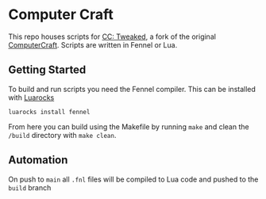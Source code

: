 # Computer Craft
This repo houses scripts for [CC: Tweaked](https://tweaked.cc/), a fork of the original [ComputerCraft](https://computercraft.info/wiki/Main_Page). Scripts are written in Fennel or Lua.

## Getting Started

To build and run scripts you need the Fennel compiler. This can be installed with [Luarocks](https://luarocks.org/)

```luarocks install fennel```

From here you can build using the Makefile by running `make` and clean the `/build` directory with `make clean`.

## Automation

On push to `main` all `.fnl` files will be compiled to Lua code and pushed to the `build` branch
